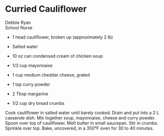 # Curried Cauliflower

Debbie Ryan<br/>
School Nurse

- 1 head cauliflower, broken up (approximately 2 lb)
- Salted water
- 10 oz can condensed cream of chicken soup
- 1/3 cup mayonnaise

- 1 cup medium cheddar cheese, grated
- 1 tsp curry powder
- 2 Tbsp margarine
- 1/2 cup dry bread crumbs

Cook cauliflower in salted water until barely cooked. Drain and put into a 2 L casserole dish. Mix together soup, mayonnaise, cheese and curry powder. Spoon over top of cauliflower. Melt butter in small saucepan. Stir in crumbs. Sprinkle over top. Bake, uncovered, in a 350°F oven for 30 to 40 minutes.